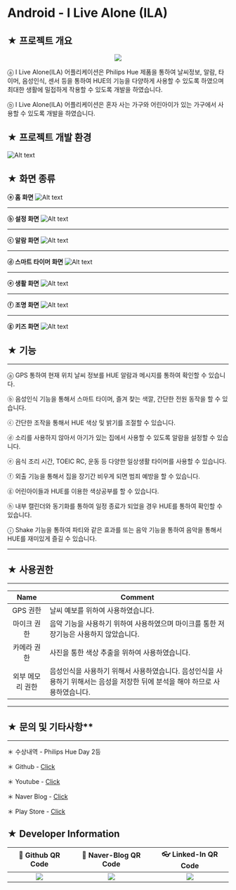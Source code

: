 # Android - I Live Alone (ILA)

## ★ 프로젝트 개요

<p align="center">
  <img src="https://lh3.googleusercontent.com/a-qxc8KZxYr7HZxjRQ3DoKiY4qxfOHVj17kQFv6pmxLpTQW3AE3eGSYOIjmMxih34A=w300-rw">
</p>

ⓐ I Live Alone(ILA) 어플리케이션은 Philips Hue 제품을 통하여 날씨정보, 알람, 타이머, 음성인식, 센서 등을 통하여 HUE의 기능을 다양하게 사용할 수 있도록 하였으며 최대한 생활에 밀접하게 작용할 수 있도록 개발을 하였습니다.

ⓑ I Live Alone(ILA) 어플리케이션은 혼자 사는 가구와 어린아이가 있는 가구에서 사용할 수 있도록 개발을 하였습니다.

## ★ 프로젝트 개발 환경

![Alt text](https://github.com/ChangYeop-Yang/Android-ILiveAlone/blob/master/App_Display/Envirments_display.JPG)

## ★ 화면 종류

**ⓐ 홈 화면**
![Alt text](https://github.com/ChangYeop-Yang/Android-ILiveAlone/blob/master/App_Display/Display_slide_1.JPG "Home Display")

* * *

**ⓑ 설정 화면**
![Alt text](https://github.com/ChangYeop-Yang/Android-ILiveAlone/blob/master/App_Display/Display_slide_2.JPG "Setting Display")

* * *

**ⓒ 알람 화면**
![Alt text](https://github.com/ChangYeop-Yang/Android-ILiveAlone/blob/master/App_Display/Display_slide_3.JPG "Alarm Display")

* * *

**ⓓ 스마트 타이머 화면**
![Alt text](https://github.com/ChangYeop-Yang/Android-ILiveAlone/blob/master/App_Display/Display_slide_4.JPG "Timer Display")

* * *

**ⓔ 생활 화면**
![Alt text](https://github.com/ChangYeop-Yang/Android-ILiveAlone/blob/master/App_Display/Display_slide_5.JPG "Life Display")

* * *

**ⓕ 조명 화면**
![Alt text](https://github.com/ChangYeop-Yang/Android-ILiveAlone/blob/master/App_Display/Display_slide_6.JPG "Light Display")

* * *

**ⓖ 키즈 화면**
![Alt text](https://github.com/ChangYeop-Yang/Android-ILiveAlone/blob/master/App_Display/Display_slide_7.JPG "Kids Display")

## ★ 기능
--------------------------------------------

ⓐ GPS 통하여 현재 위치 날씨 정보를 HUE 알람과 메시지를 통하여 확인할 수 있습니다.

ⓑ 음성인식 기능을 통해서 스마트 타이머, 즐겨 찾는 색깔, 간단한 전원 동작을 할 수 있습니다.

ⓒ 간단한 조작을 통해서 HUE 색상 및 밝기를 조절할 수 있습니다.

ⓓ 소리를 사용하지 않아서 아기가 있는 집에서 사용할 수 있도록 알람을 설정할 수 있습니다.

ⓔ 음식 조리 시간, TOEIC RC, 운동 등 다양한 일상생활 타이머를 사용할 수 있습니다.

ⓕ 외출 기능을 통해서 집을 장기간 비우게 되면 범죄 예방을 할 수 있습니다.

ⓖ 어린아이들과 HUE를 이용한 색상공부를 할 수 있습니다.

ⓗ 내부 캘린더와 동기화를 통하여 일정 종료가 되었을 경우 HUE를 통하여 확인할 수 있습니다.

ⓘ Shake 기능을 통하여 파티와 같은 효과를 또는 음악 기능을 통하여 음악을 통해서 HUE를 재미있게 즐길 수 있습니다.

* * *

## ★ 사용권한
--------------------------------------------

|Name|Comment|
|:--:|-------|
|GPS 권한   | 날씨 예보를 위하여 사용하였습니다.|
|마이크 권한 | 음악 기능을 사용하기 위하여 사용하였으며 마이크를 통한 저장기능은 사용하지 않았습니다.|
|카메라 권한 | 사진을 통한 색상 추출을 위하여 사용하였습니다.|
|외부 메모리 권한 | 음성인식을 사용하기 위해서 사용하였습니다. 음성인식을 사용하기 위해서는 음성을 저장한 뒤에 분석을 해야 하므로 사용하였습니다.|

* * *

## ★ 문의 및 기타사항**
--------------------------------------------

＊ 수상내역 - Philips Hue Day 2등

＊ Github - [Click](https://github.com/ChangYeop-Yang/Android-ILiveAlone)

＊ Youtube - [Click](https://www.youtube.com/playlist?list=PLrf5kzZX3bT_LKTkHsg3oM5lWKB3p-fld)

＊ Naver Blog - [Click](http://yeop9657.blog.me/220574904345)

＊ Play Store - [Click](https://play.google.com/store/apps/details?id=com.net.alone.ila)

## ★ Developer Information

|:rocket: Github QR Code|:pencil: Naver-Blog QR Code|:eyeglasses: Linked-In QR Code|
|:---------------------:|:-------------------------:|:----------------------------:|
|![](https://user-images.githubusercontent.com/20036523/50044128-60406880-00c2-11e9-8d57-ea1cb8e6b2a7.jpg)|![](https://user-images.githubusercontent.com/20036523/50044131-60d8ff00-00c2-11e9-818c-cf5ad97dc76e.jpg)|![](https://user-images.githubusercontent.com/20036523/50044130-60d8ff00-00c2-11e9-991a-107bffa2bf57.jpg)|
